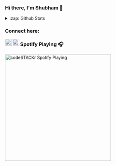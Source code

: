 ### Hi there, I'm Shubham  👋

<details>
  <summary>:zap: Github Stats</summary>

  <img align="left" alt="Shubham Github Stats" src="https://github-readme-stats.dhiman-007.vercel.app/api?username=dhiman-007&show_icons=true&hide_border=true" />

</details>

### Connect here:

[<img align="left" alt="Shubham | LinkedIn" width="22px" src="https://cdn.jsdelivr.net/npm/simple-icons@v3/icons/linkedin.svg" />][linkedin]
[<img align="left" alt="Shubham | Instagram" width="22px" src="https://cdn.jsdelivr.net/npm/simple-icons@v3/icons/instagram.svg" />][instagram]

### Spotify Playing 🎧
[<img src="https://now-playing-cod.vercel.app/api/spotify-playing" alt="codeSTACKr Spotify Playing" width="350" />](https://open.spotify.com/user/swyqyimdc12jajde4vpwd2x1b)


<br />
<br />

[instagram]: https://www.instagram.com/dhimanshubham_/
[linkedin]: https://www.linkedin.com/in/dhimanshubham1996/

